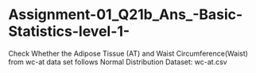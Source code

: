 # Assignment-01_Q21b_Ans_-Basic-Statistics-level-1-
Check Whether the Adipose Tissue (AT) and Waist Circumference(Waist)  from wc-at data set  follows Normal Distribution           Dataset: wc-at.csv 

